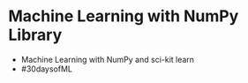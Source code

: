 # Machine Learning with NumPy Library
- Machine Learning with NumPy and sci-kit learn
- #30daysofML
